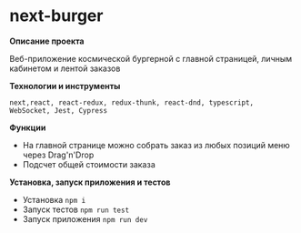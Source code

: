 # next-burger

**Описание проекта**

Веб-приложение космической бургерной с главной страницей, личным кабинетом и лентой заказов

**Технологии и инструменты**

`next,react, react-redux, redux-thunk, react-dnd, typescript, WebSocket, Jest, Cypress`

**Функции**

* На главной странице можно собрать заказ из любых позиций меню через Drag'n'Drop
* Подсчет общей стоимости заказа

**Установка, запуск приложения и тестов**

- Установка `npm i`
- Запуск тестов `npm run test`
- Запуск приложения `npm run dev`

<!-- **Cсылка на проект**

* [Ссылка: "react-burger"](https://mariyazakharova73.github.io/react-burger/) -->